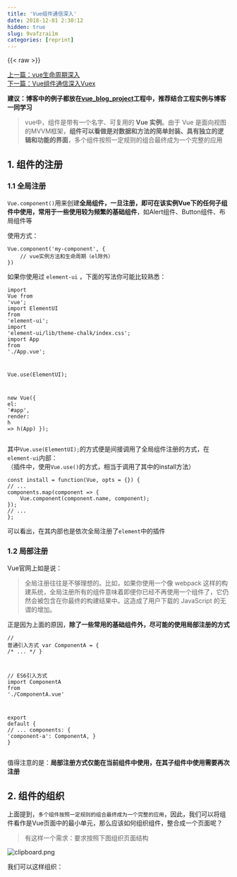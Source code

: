 ```yaml
---
title: 'Vue组件通信深入' 
date: 2018-12-01 2:30:12
hidden: true
slug: 9vafzrai1m
categories: [reprint]
---
```


{{< raw >}}

                    
<p><a href="https://segmentfault.com/a/1190000014705819">上一篇：vue生命周期深入</a><br><a href="https://segmentfault.com/a/1190000014798001" target="_blank">下一篇：Vue组件通信深入Vuex</a></p>
<p><strong>建议：博客中的例子都放在<a href="https://github.com/lxyc/vue_blog_project" rel="nofollow noreferrer" target="_blank">vue_blog_project</a>工程中，推荐结合工程实例与博客一同学习</strong></p>
<blockquote>vue中，组件是带有一个名字、可复用的<strong> Vue 实例</strong>。由于 Vue 是面向视图的MVVM框架，<strong>组件可以看做是对数据和方法的简单封装、具有独立的逻辑和功能的界面</strong>，多个组件按照一定规则的组合最终成为一个完整的应用</blockquote>
<h2 id="articleHeader0">1. 组件的注册</h2>
<h3 id="articleHeader1">1.1 全局注册</h3>
<p><code>Vue.component()</code>用来创建<strong>全局组件，一旦注册，即可在该实例Vue下的任何子组件中使用，常用于一些使用较为频繁的基础组件</strong>，如Alert组件、Button组件、布局组件等</p>
<p>使用方式：</p>
<div class="widget-codetool" style="display:none;">
      <div class="widget-codetool--inner">
      <span class="selectCode code-tool" data-toggle="tooltip" data-placement="top" title="" data-original-title="全选"></span>
      <span type="button" class="copyCode code-tool" data-toggle="tooltip" data-placement="top" data-clipboard-text="Vue.component('my-component', {
    // vue实例方法和生命周期（el除外）
})" title="" data-original-title="复制"></span>
      <span type="button" class="saveToNote code-tool" data-toggle="tooltip" data-placement="top" title="" data-original-title="放进笔记"></span>
      </div>
      </div><pre class="javascript hljs"><code class="javascript">Vue.component(<span class="hljs-string">'my-component'</span>, {
    <span class="hljs-comment">// vue实例方法和生命周期（el除外）</span>
})</code></pre>
<p>如果你使用过 <code>element-ui</code> ，下面的写法你可能比较熟悉：</p>
<div class="widget-codetool" style="display:none;">
      <div class="widget-codetool--inner">
      <span class="selectCode code-tool" data-toggle="tooltip" data-placement="top" title="" data-original-title="全选"></span>
      <span type="button" class="copyCode code-tool" data-toggle="tooltip" data-placement="top" data-clipboard-text="import Vue from 'vue';
import ElementUI from 'element-ui';
import 'element-ui/lib/theme-chalk/index.css';
import App from './App.vue';

Vue.use(ElementUI);

new Vue({
    el: '#app',
    render: h => h(App)
});" title="" data-original-title="复制"></span>
      <span type="button" class="saveToNote code-tool" data-toggle="tooltip" data-placement="top" title="" data-original-title="放进笔记"></span>
      </div>
      </div><pre class="javascript hljs"><code class="javascript"><span class="hljs-keyword">import</span> Vue <span class="hljs-keyword">from</span> <span class="hljs-string">'vue'</span>;
<span class="hljs-keyword">import</span> ElementUI <span class="hljs-keyword">from</span> <span class="hljs-string">'element-ui'</span>;
<span class="hljs-keyword">import</span> <span class="hljs-string">'element-ui/lib/theme-chalk/index.css'</span>;
<span class="hljs-keyword">import</span> App <span class="hljs-keyword">from</span> <span class="hljs-string">'./App.vue'</span>;

Vue.use(ElementUI);

<span class="hljs-keyword">new</span> Vue({
    <span class="hljs-attr">el</span>: <span class="hljs-string">'#app'</span>,
    <span class="hljs-attr">render</span>: <span class="hljs-function"><span class="hljs-params">h</span> =&gt;</span> h(App)
});</code></pre>
<p>其中<code>Vue.use(ElementUI);</code>的方式便是间接调用了全局组件注册的方式，在<code>element-ui</code>内部：<br>（插件中，使用<code>Vue.use()</code>的方式，相当于调用了其中的install方法）</p>
<div class="widget-codetool" style="display:none;">
      <div class="widget-codetool--inner">
      <span class="selectCode code-tool" data-toggle="tooltip" data-placement="top" title="" data-original-title="全选"></span>
      <span type="button" class="copyCode code-tool" data-toggle="tooltip" data-placement="top" data-clipboard-text="const install = function(Vue, opts = {}) {
// ...
components.map(component => {
    Vue.component(component.name, component);
});
// ...
};" title="" data-original-title="复制"></span>
      <span type="button" class="saveToNote code-tool" data-toggle="tooltip" data-placement="top" title="" data-original-title="放进笔记"></span>
      </div>
      </div><pre class="javascript hljs"><code class="javascript"><span class="hljs-keyword">const</span> install = <span class="hljs-function"><span class="hljs-keyword">function</span>(<span class="hljs-params">Vue, opts = {}</span>) </span>{
<span class="hljs-comment">// ...</span>
components.map(<span class="hljs-function"><span class="hljs-params">component</span> =&gt;</span> {
    Vue.component(component.name, component);
});
<span class="hljs-comment">// ...</span>
};</code></pre>
<p>可以看出，在其内部也是依次全局注册了<code>element</code>中的插件</p>
<h3 id="articleHeader2">1.2 局部注册</h3>
<p>Vue官网上如是说：</p>
<blockquote>全局注册往往是不够理想的。比如，如果你使用一个像 webpack 这样的构建系统，全局注册所有的组件意味着即便你已经不再使用一个组件了，它仍然会被包含在你最终的构建结果中。这造成了用户下载的 JavaScript 的无谓的增加。</blockquote>
<p>正是因为上面的原因，<strong>除了一些常用的基础组件外，尽可能的使用局部注册的方式</strong></p>
<div class="widget-codetool" style="display:none;">
      <div class="widget-codetool--inner">
      <span class="selectCode code-tool" data-toggle="tooltip" data-placement="top" title="" data-original-title="全选"></span>
      <span type="button" class="copyCode code-tool" data-toggle="tooltip" data-placement="top" data-clipboard-text="// 普通引入方式
var ComponentA = { /* ... */ }

// ES6引入方式
import ComponentA from './ComponentA.vue'

export default {
    // ...
    components: {
        'component-a': ComponentA,
    }
}" title="" data-original-title="复制"></span>
      <span type="button" class="saveToNote code-tool" data-toggle="tooltip" data-placement="top" title="" data-original-title="放进笔记"></span>
      </div>
      </div><pre class="javascript hljs"><code class="javascript"><span class="hljs-comment">// 普通引入方式</span>
<span class="hljs-keyword">var</span> ComponentA = { <span class="hljs-comment">/* ... */</span> }

<span class="hljs-comment">// ES6引入方式</span>
<span class="hljs-keyword">import</span> ComponentA <span class="hljs-keyword">from</span> <span class="hljs-string">'./ComponentA.vue'</span>

<span class="hljs-keyword">export</span> <span class="hljs-keyword">default</span> {
    <span class="hljs-comment">// ...</span>
    components: {
        <span class="hljs-string">'component-a'</span>: ComponentA,
    }
}</code></pre>
<p>值得注意的是：<strong>局部注册方式仅能在当前组件中使用，在其子组件中使用需要再次注册</strong></p>
<h2 id="articleHeader3">2. 组件的组织</h2>
<p>上面提到，<code>多个组件按照一定规则的组合最终成为一个完整的应用</code>，因此，我们可以将组件看作是Vue页面中的最小单元，那么应该如何组织组件，整合成一个页面呢？</p>
<blockquote>有这样一个需求：要求按照下图组织页面结构</blockquote>
<p><span class="img-wrap"><img data-src="/img/bV99MF?w=1562&amp;h=726" src="https://static.alili.tech/img/bV99MF?w=1562&amp;h=726" alt="clipboard.png" title="clipboard.png" style="cursor: pointer; display: inline;"></span></p>
<p>我们可以这样组织：</p>
<div class="widget-codetool" style="display:none;">
      <div class="widget-codetool--inner">
      <span class="selectCode code-tool" data-toggle="tooltip" data-placement="top" title="" data-original-title="全选"></span>
      <span type="button" class="copyCode code-tool" data-toggle="tooltip" data-placement="top" data-clipboard-text="<template>
    <div class=&quot;m-body&quot;>
    我是主体内容
    </div>
</template>

<script>
export default {}
</script>

<style scoped>
.m-body {
    min-height: 500px;
    color: #fff;
    padding: 20px;
    background-color: #39f;
}
</style>" title="" data-original-title="复制"></span>
      <span type="button" class="saveToNote code-tool" data-toggle="tooltip" data-placement="top" title="" data-original-title="放进笔记"></span>
      </div>
      </div><pre class="xml hljs"><code class="html"><span class="hljs-tag">&lt;<span class="hljs-name">template</span>&gt;</span>
    <span class="hljs-tag">&lt;<span class="hljs-name">div</span> <span class="hljs-attr">class</span>=<span class="hljs-string">"m-body"</span>&gt;</span>
    我是主体内容
    <span class="hljs-tag">&lt;/<span class="hljs-name">div</span>&gt;</span>
<span class="hljs-tag">&lt;/<span class="hljs-name">template</span>&gt;</span>

<span class="hljs-tag">&lt;<span class="hljs-name">script</span>&gt;</span><span class="javascript">
<span class="hljs-keyword">export</span> <span class="hljs-keyword">default</span> {}
</span><span class="hljs-tag">&lt;/<span class="hljs-name">script</span>&gt;</span>

<span class="hljs-tag">&lt;<span class="hljs-name">style</span> <span class="hljs-attr">scoped</span>&gt;</span><span class="css">
<span class="hljs-selector-class">.m-body</span> {
    <span class="hljs-attribute">min-height</span>: <span class="hljs-number">500px</span>;
    <span class="hljs-attribute">color</span>: <span class="hljs-number">#fff</span>;
    <span class="hljs-attribute">padding</span>: <span class="hljs-number">20px</span>;
    <span class="hljs-attribute">background-color</span>: <span class="hljs-number">#39f</span>;
}
</span><span class="hljs-tag">&lt;/<span class="hljs-name">style</span>&gt;</span></code></pre>
<p>按照这种方式，依次写出header、aside、content、footer四个组件，并用一个组件作为这四个组件的父组件来组织页面结构，最后的结构如下：</p>
<p><span class="img-wrap"><img data-src="/img/bV99M5?w=488&amp;h=280" src="https://static.alili.tech/img/bV99M5?w=488&amp;h=280" alt="clipboard.png" title="clipboard.png" style="cursor: pointer;"></span></p>
<p>父组件如下：</p>
<div class="widget-codetool" style="display:none;">
      <div class="widget-codetool--inner">
      <span class="selectCode code-tool" data-toggle="tooltip" data-placement="top" title="" data-original-title="全选"></span>
      <span type="button" class="copyCode code-tool" data-toggle="tooltip" data-placement="top" data-clipboard-text="<template>
    <div class=&quot;comp&quot;>
    <m-header />
    <div class=&quot;main&quot;>
        <m-side />
        <m-body />
    </div>
    <m-footer />
</div>
</template>

<script>
import MHeader from './MHeader'
import MFooter from './MFooter'
import MBody from './MBody'
import MSide from './MSide'

export default {
    components: {
        MHeader,
        MFooter,
        MBody,
        MSide
    }
}
</script>

<style lang=&quot;scss&quot; scoped>
.main {
    margin: 10px 0;
    display: flex;
    .m-side {
        width: 200px;
        margin-right: 10px;
    }
    .m-body {
        flex: 1;
    }
}
</style>" title="" data-original-title="复制"></span>
      <span type="button" class="saveToNote code-tool" data-toggle="tooltip" data-placement="top" title="" data-original-title="放进笔记"></span>
      </div>
      </div><pre class="xml hljs"><code class="html"><span class="hljs-tag">&lt;<span class="hljs-name">template</span>&gt;</span>
    <span class="hljs-tag">&lt;<span class="hljs-name">div</span> <span class="hljs-attr">class</span>=<span class="hljs-string">"comp"</span>&gt;</span>
    <span class="hljs-tag">&lt;<span class="hljs-name">m-header</span> /&gt;</span>
    <span class="hljs-tag">&lt;<span class="hljs-name">div</span> <span class="hljs-attr">class</span>=<span class="hljs-string">"main"</span>&gt;</span>
        <span class="hljs-tag">&lt;<span class="hljs-name">m-side</span> /&gt;</span>
        <span class="hljs-tag">&lt;<span class="hljs-name">m-body</span> /&gt;</span>
    <span class="hljs-tag">&lt;/<span class="hljs-name">div</span>&gt;</span>
    <span class="hljs-tag">&lt;<span class="hljs-name">m-footer</span> /&gt;</span>
<span class="hljs-tag">&lt;/<span class="hljs-name">div</span>&gt;</span>
<span class="hljs-tag">&lt;/<span class="hljs-name">template</span>&gt;</span>

<span class="hljs-tag">&lt;<span class="hljs-name">script</span>&gt;</span><span class="javascript">
<span class="hljs-keyword">import</span> MHeader <span class="hljs-keyword">from</span> <span class="hljs-string">'./MHeader'</span>
<span class="hljs-keyword">import</span> MFooter <span class="hljs-keyword">from</span> <span class="hljs-string">'./MFooter'</span>
<span class="hljs-keyword">import</span> MBody <span class="hljs-keyword">from</span> <span class="hljs-string">'./MBody'</span>
<span class="hljs-keyword">import</span> MSide <span class="hljs-keyword">from</span> <span class="hljs-string">'./MSide'</span>

<span class="hljs-keyword">export</span> <span class="hljs-keyword">default</span> {
    <span class="hljs-attr">components</span>: {
        MHeader,
        MFooter,
        MBody,
        MSide
    }
}
</span><span class="hljs-tag">&lt;/<span class="hljs-name">script</span>&gt;</span>

<span class="hljs-tag">&lt;<span class="hljs-name">style</span> <span class="hljs-attr">lang</span>=<span class="hljs-string">"scss"</span> <span class="hljs-attr">scoped</span>&gt;</span><span class="undefined">
.main {
    margin: 10px 0;
    display: flex;
    .m-side {
        width: 200px;
        margin-right: 10px;
    }
    .m-body {
        flex: 1;
    }
}
</span><span class="hljs-tag">&lt;/<span class="hljs-name">style</span>&gt;</span></code></pre>
<p>打开Vue调试界面，将看到如下的结构</p>
<p><span class="img-wrap"><img data-src="/img/bV99Nw?w=1058&amp;h=610" src="https://static.alili.tech/img/bV99Nw?w=1058&amp;h=610" alt="clipboard.png" title="clipboard.png" style="cursor: pointer;"></span></p>
<p>注意：<strong>父组件负责控制容器结构样式（各个直接子组件的位置、大小等），子组件负责其内部的样式，不要在子组件中写自己的容器样式</strong></p>
<h2 id="articleHeader4">3. 组件之间的数据传递</h2>
<p>组件的组合仅仅只是将页面结构搭建了起来，要完成页面的交互功能，组件之间必定会有数据传递<br>按照页面结构，大体上可以将组件间的数据传递分成两种：</p>
<ol>
<li><strong>父子组件间的数据传递</strong></li>
<li><strong>兄弟组件间的数据传递</strong></li>
<li><strong>非直接关联性组件间的数据传递</strong></li>
</ol>
<h3 id="articleHeader5">3.1 组件间简单的数据通信</h3>
<p><strong>Vue官网中对props、$emit、slot有非常详细的描述，在此不再唠述</strong></p>
<blockquote>现有新的<strong>需求</strong>：在上面例子的基础上，需要满足：header中有一个数值，side中新增重置和增加按钮，body中新增数组输入框，当对按钮和表单作操作时，对应的数值作相应改变</blockquote>
<p><span class="img-wrap"><img data-src="/img/bV99NB?w=1036&amp;h=354" src="https://static.alili.tech/img/bV99NB?w=1036&amp;h=354" alt="clipboard.png" title="clipboard.png" style="cursor: pointer; display: inline;"></span></p>
<p>基本<strong>思路</strong>：将数值放在几个组件公共上层组件中，header中prop接受该值，side和body中点击按钮向他们的公共上层组件分发$emit事件，改变该数值，核心思路：<strong>多个组件操作的值均为上层组件的变量</strong></p>
<p>代码如下：</p>
<p>（1）<strong>父级组件</strong>：主要用于数据传递与接收子组件分发的事件来改变对应的变量</p>
<div class="widget-codetool" style="display:none;">
      <div class="widget-codetool--inner">
      <span class="selectCode code-tool" data-toggle="tooltip" data-placement="top" title="" data-original-title="全选"></span>
      <span type="button" class="copyCode code-tool" data-toggle="tooltip" data-placement="top" data-clipboard-text="<div class=&quot;comp&quot;>
    <m-header :num=&quot;num&quot; />
    <div class=&quot;main&quot;>
        <m-side @add=&quot;handleAdd&quot; @reset=&quot;handleReset&quot; />
        <m-body :num=&quot;num&quot; @change=&quot;handleChange&quot; />
    </div>
    <m-footer />
</div>" title="" data-original-title="复制"></span>
      <span type="button" class="saveToNote code-tool" data-toggle="tooltip" data-placement="top" title="" data-original-title="放进笔记"></span>
      </div>
      </div><pre class="xml hljs"><code class="html"><span class="hljs-tag">&lt;<span class="hljs-name">div</span> <span class="hljs-attr">class</span>=<span class="hljs-string">"comp"</span>&gt;</span>
    <span class="hljs-tag">&lt;<span class="hljs-name">m-header</span> <span class="hljs-attr">:num</span>=<span class="hljs-string">"num"</span> /&gt;</span>
    <span class="hljs-tag">&lt;<span class="hljs-name">div</span> <span class="hljs-attr">class</span>=<span class="hljs-string">"main"</span>&gt;</span>
        <span class="hljs-tag">&lt;<span class="hljs-name">m-side</span> @<span class="hljs-attr">add</span>=<span class="hljs-string">"handleAdd"</span> @<span class="hljs-attr">reset</span>=<span class="hljs-string">"handleReset"</span> /&gt;</span>
        <span class="hljs-tag">&lt;<span class="hljs-name">m-body</span> <span class="hljs-attr">:num</span>=<span class="hljs-string">"num"</span> @<span class="hljs-attr">change</span>=<span class="hljs-string">"handleChange"</span> /&gt;</span>
    <span class="hljs-tag">&lt;/<span class="hljs-name">div</span>&gt;</span>
    <span class="hljs-tag">&lt;<span class="hljs-name">m-footer</span> /&gt;</span>
<span class="hljs-tag">&lt;/<span class="hljs-name">div</span>&gt;</span></code></pre>
<div class="widget-codetool" style="display:none;">
      <div class="widget-codetool--inner">
      <span class="selectCode code-tool" data-toggle="tooltip" data-placement="top" title="" data-original-title="全选"></span>
      <span type="button" class="copyCode code-tool" data-toggle="tooltip" data-placement="top" data-clipboard-text="export default {
    data () {
        return {
            num: 0
        }
    },
    methods: {
        handleAdd () {
            this.num += 1
        },
        handleChange (val) {
            this.num = val
        },
        handleReset () {
            this.num = 0
        }
    },
    // ...
}" title="" data-original-title="复制"></span>
      <span type="button" class="saveToNote code-tool" data-toggle="tooltip" data-placement="top" title="" data-original-title="放进笔记"></span>
      </div>
      </div><pre class="javascript hljs"><code class="javascript"><span class="hljs-keyword">export</span> <span class="hljs-keyword">default</span> {
    data () {
        <span class="hljs-keyword">return</span> {
            <span class="hljs-attr">num</span>: <span class="hljs-number">0</span>
        }
    },
    <span class="hljs-attr">methods</span>: {
        handleAdd () {
            <span class="hljs-keyword">this</span>.num += <span class="hljs-number">1</span>
        },
        handleChange (val) {
            <span class="hljs-keyword">this</span>.num = val
        },
        handleReset () {
            <span class="hljs-keyword">this</span>.num = <span class="hljs-number">0</span>
        }
    },
    <span class="hljs-comment">// ...</span>
}</code></pre>
<p>（2）<strong>Header组件</strong>：接受并展示数值<br>template中仅添加<code>"{{" num "}}"</code></p>
<div class="widget-codetool" style="display:none;">
      <div class="widget-codetool--inner">
      <span class="selectCode code-tool" data-toggle="tooltip" data-placement="top" title="" data-original-title="全选"></span>
      <span type="button" class="copyCode code-tool" data-toggle="tooltip" data-placement="top" data-clipboard-text="props: {
    num: {
        type: Number,
        default: 0
    }
}" title="" data-original-title="复制"></span>
      <span type="button" class="saveToNote code-tool" data-toggle="tooltip" data-placement="top" title="" data-original-title="放进笔记"></span>
      </div>
      </div><pre class="javascript hljs"><code class="javascript">props: {
    <span class="hljs-attr">num</span>: {
        <span class="hljs-attr">type</span>: <span class="hljs-built_in">Number</span>,
        <span class="hljs-attr">default</span>: <span class="hljs-number">0</span>
    }
}</code></pre>
<p>（3）<strong>Side组件</strong>：向上分发增加和重置事件</p>
<div class="widget-codetool" style="display:none;">
      <div class="widget-codetool--inner">
      <span class="selectCode code-tool" data-toggle="tooltip" data-placement="top" title="" data-original-title="全选"></span>
      <span type="button" class="copyCode code-tool" data-toggle="tooltip" data-placement="top" data-clipboard-text="<!-- 新增 -->
<el-button @click=&quot;add&quot;>ADD</el-button>
<el-button @click=&quot;reset&quot;>RESET</el-button>" title="" data-original-title="复制"></span>
      <span type="button" class="saveToNote code-tool" data-toggle="tooltip" data-placement="top" title="" data-original-title="放进笔记"></span>
      </div>
      </div><pre class="xml hljs"><code class="html"><span class="hljs-comment">&lt;!-- 新增 --&gt;</span>
<span class="hljs-tag">&lt;<span class="hljs-name">el-button</span> @<span class="hljs-attr">click</span>=<span class="hljs-string">"add"</span>&gt;</span>ADD<span class="hljs-tag">&lt;/<span class="hljs-name">el-button</span>&gt;</span>
<span class="hljs-tag">&lt;<span class="hljs-name">el-button</span> @<span class="hljs-attr">click</span>=<span class="hljs-string">"reset"</span>&gt;</span>RESET<span class="hljs-tag">&lt;/<span class="hljs-name">el-button</span>&gt;</span></code></pre>
<div class="widget-codetool" style="display:none;">
      <div class="widget-codetool--inner">
      <span class="selectCode code-tool" data-toggle="tooltip" data-placement="top" title="" data-original-title="全选"></span>
      <span type="button" class="copyCode code-tool" data-toggle="tooltip" data-placement="top" data-clipboard-text="methods: {
    add () {
        this.$emit('add')
    },
    reset () {
        this.$emit('reset')
    }
}" title="" data-original-title="复制"></span>
      <span type="button" class="saveToNote code-tool" data-toggle="tooltip" data-placement="top" title="" data-original-title="放进笔记"></span>
      </div>
      </div><pre class="javascript hljs"><code class="javascript">methods: {
    add () {
        <span class="hljs-keyword">this</span>.$emit(<span class="hljs-string">'add'</span>)
    },
    reset () {
        <span class="hljs-keyword">this</span>.$emit(<span class="hljs-string">'reset'</span>)
    }
}</code></pre>
<p>（4）<strong>Body组件</strong>：监控传值，向上分发事件</p>
<div class="widget-codetool" style="display:none;">
      <div class="widget-codetool--inner">
      <span class="selectCode code-tool" data-toggle="tooltip" data-placement="top" title="" data-original-title="全选"></span>
      <span type="button" class="copyCode code-tool" data-toggle="tooltip" data-placement="top" data-clipboard-text="<!-- 新增 -->
<el-input-number v-model=&quot;currentVal&quot; @change=&quot;handleChange&quot;></el-input-number>" title="" data-original-title="复制"></span>
      <span type="button" class="saveToNote code-tool" data-toggle="tooltip" data-placement="top" title="" data-original-title="放进笔记"></span>
      </div>
      </div><pre class="xml hljs"><code class="html"><span class="hljs-comment">&lt;!-- 新增 --&gt;</span>
<span class="hljs-tag">&lt;<span class="hljs-name">el-input-number</span> <span class="hljs-attr">v-model</span>=<span class="hljs-string">"currentVal"</span> @<span class="hljs-attr">change</span>=<span class="hljs-string">"handleChange"</span>&gt;</span><span class="hljs-tag">&lt;/<span class="hljs-name">el-input-number</span>&gt;</span></code></pre>
<div class="widget-codetool" style="display:none;">
      <div class="widget-codetool--inner">
      <span class="selectCode code-tool" data-toggle="tooltip" data-placement="top" title="" data-original-title="全选"></span>
      <span type="button" class="copyCode code-tool" data-toggle="tooltip" data-placement="top" data-clipboard-text="props: {
    num: {
        type: Number,
        default: 0
    }
},
data () {
    return {
        currentVal: 0
    }
},
// 外层数据改变时，currentVal值需要同步修改
watch: {
    num: {
        handler (val) {
            this.currentVal = val
        },
        immediate: true
    }
},
methods: {
    handleChange (val) {
        this.$emit('change', val)
    }
}" title="" data-original-title="复制"></span>
      <span type="button" class="saveToNote code-tool" data-toggle="tooltip" data-placement="top" title="" data-original-title="放进笔记"></span>
      </div>
      </div><pre class="javascript hljs"><code class="javascript">props: {
    <span class="hljs-attr">num</span>: {
        <span class="hljs-attr">type</span>: <span class="hljs-built_in">Number</span>,
        <span class="hljs-attr">default</span>: <span class="hljs-number">0</span>
    }
},
data () {
    <span class="hljs-keyword">return</span> {
        <span class="hljs-attr">currentVal</span>: <span class="hljs-number">0</span>
    }
},
<span class="hljs-comment">// 外层数据改变时，currentVal值需要同步修改</span>
watch: {
    <span class="hljs-attr">num</span>: {
        handler (val) {
            <span class="hljs-keyword">this</span>.currentVal = val
        },
        <span class="hljs-attr">immediate</span>: <span class="hljs-literal">true</span>
    }
},
<span class="hljs-attr">methods</span>: {
    handleChange (val) {
        <span class="hljs-keyword">this</span>.$emit(<span class="hljs-string">'change'</span>, val)
    }
}</code></pre>
<p>这种简单的数据交互使用prop和$emit足以应付，但是<br>（1）对于深层组件嵌套中的数据传递，使用这种通信方式则需要一层一层向下prop，改变时需要一层一层向上$emit<br>（2）对于兄弟组件之间的数据传递，先要向上分发，再向下prop，<strong>过于繁琐且不易监控调试</strong></p>
<blockquote>这里有一个<strong>新的需求</strong>：在最初组件组合的基础上，side组件中有一个数据展示，要求通过body中深层嵌套的组件操作以改变side中的数据</blockquote>
<p>修改：在body组件中添加<code>&lt;slot&gt;&lt;/slot&gt;</code>，并新增一个组件挂载在该插槽上，用以模拟深层嵌套（当然了，实际的工作中的嵌套可能涉及到四层甚至更多）</p>
<h3 id="articleHeader6">3.2 $root方式</h3>
<p>上面方法的核心是所有子组件统一管理和操作父组件的数据，子组件负责展示和分发事件，实际操作值的始终在父组件，Vue提供了一个能访问到根组件的方法，官网中如是描述：<a href="https://cn.vuejs.org/v2/guide/components-edge-cases.html" rel="nofollow noreferrer" target="_blank">处理边界情况</a>中访问根实例部分</p>
<p>（1）在入口文件<code>main.js</code>中添加：</p>
<div class="widget-codetool" style="display:none;">
      <div class="widget-codetool--inner">
      <span class="selectCode code-tool" data-toggle="tooltip" data-placement="top" title="" data-original-title="全选"></span>
      <span type="button" class="copyCode code-tool" data-toggle="tooltip" data-placement="top" data-clipboard-text="new Vue({
    data: {
        rootNum: 0
    },
    // ...
})" title="" data-original-title="复制"></span>
      <span type="button" class="saveToNote code-tool" data-toggle="tooltip" data-placement="top" title="" data-original-title="放进笔记"></span>
      </div>
      </div><pre class="javascript hljs"><code class="javascript"><span class="hljs-keyword">new</span> Vue({
    <span class="hljs-attr">data</span>: {
        <span class="hljs-attr">rootNum</span>: <span class="hljs-number">0</span>
    },
    <span class="hljs-comment">// ...</span>
})</code></pre>
<p>（2）在<strong>父组件</strong>中添加：</p>
<div class="widget-codetool" style="display:none;">
      <div class="widget-codetool--inner">
      <span class="selectCode code-tool" data-toggle="tooltip" data-placement="top" title="" data-original-title="全选"></span>
      <span type="button" class="copyCode code-tool" data-toggle="tooltip" data-placement="top" data-clipboard-text="<!-- 局部注册不作详述 -->
<m-body>
    <m-body-item></m-body-item>
</m-body>" title="" data-original-title="复制"></span>
      <span type="button" class="saveToNote code-tool" data-toggle="tooltip" data-placement="top" title="" data-original-title="放进笔记"></span>
      </div>
      </div><pre class="xml hljs"><code class="html"><span class="hljs-comment">&lt;!-- 局部注册不作详述 --&gt;</span>
<span class="hljs-tag">&lt;<span class="hljs-name">m-body</span>&gt;</span>
    <span class="hljs-tag">&lt;<span class="hljs-name">m-body-item</span>&gt;</span><span class="hljs-tag">&lt;/<span class="hljs-name">m-body-item</span>&gt;</span>
<span class="hljs-tag">&lt;/<span class="hljs-name">m-body</span>&gt;</span></code></pre>
<p>（3）<strong>新添加的组件</strong><code>MBodyItem</code></p>
<div class="widget-codetool" style="display:none;">
      <div class="widget-codetool--inner">
      <span class="selectCode code-tool" data-toggle="tooltip" data-placement="top" title="" data-original-title="全选"></span>
      <span type="button" class="copyCode code-tool" data-toggle="tooltip" data-placement="top" data-clipboard-text="<template>
<div class=&quot;m-body-item&quot;>
    <el-button @click=&quot;add&quot;>ADD</el-button>
    <el-button @click=&quot;reset&quot;>RESET</el-button>
</div>
</template>

<script>
// 可直接操作$root中声明的变量
export default {
    methods: {
        add () {
            this.$root.rootNum += 1
        },
        reset () {
            this.$root.rootNum = 0
        }
    }
}
</script>" title="" data-original-title="复制"></span>
      <span type="button" class="saveToNote code-tool" data-toggle="tooltip" data-placement="top" title="" data-original-title="放进笔记"></span>
      </div>
      </div><pre class="xml hljs"><code class="html"><span class="hljs-tag">&lt;<span class="hljs-name">template</span>&gt;</span>
<span class="hljs-tag">&lt;<span class="hljs-name">div</span> <span class="hljs-attr">class</span>=<span class="hljs-string">"m-body-item"</span>&gt;</span>
    <span class="hljs-tag">&lt;<span class="hljs-name">el-button</span> @<span class="hljs-attr">click</span>=<span class="hljs-string">"add"</span>&gt;</span>ADD<span class="hljs-tag">&lt;/<span class="hljs-name">el-button</span>&gt;</span>
    <span class="hljs-tag">&lt;<span class="hljs-name">el-button</span> @<span class="hljs-attr">click</span>=<span class="hljs-string">"reset"</span>&gt;</span>RESET<span class="hljs-tag">&lt;/<span class="hljs-name">el-button</span>&gt;</span>
<span class="hljs-tag">&lt;/<span class="hljs-name">div</span>&gt;</span>
<span class="hljs-tag">&lt;/<span class="hljs-name">template</span>&gt;</span>

<span class="hljs-tag">&lt;<span class="hljs-name">script</span>&gt;</span><span class="javascript">
<span class="hljs-comment">// 可直接操作$root中声明的变量</span>
<span class="hljs-keyword">export</span> <span class="hljs-keyword">default</span> {
    <span class="hljs-attr">methods</span>: {
        add () {
            <span class="hljs-keyword">this</span>.$root.rootNum += <span class="hljs-number">1</span>
        },
        reset () {
            <span class="hljs-keyword">this</span>.$root.rootNum = <span class="hljs-number">0</span>
        }
    }
}
</span><span class="hljs-tag">&lt;/<span class="hljs-name">script</span>&gt;</span></code></pre>
<p>（4）<strong>side组件</strong>：</p>
<div class="widget-codetool" style="display:none;">
      <div class="widget-codetool--inner">
      <span class="selectCode code-tool" data-toggle="tooltip" data-placement="top" title="" data-original-title="全选"></span>
      <span type="button" class="copyCode code-tool" data-toggle="tooltip" data-placement="top" data-clipboard-text="<div class=&quot;m-side&quot;>
    我是侧边栏"{{" $root.rootNum "}}"
</div>" title="" data-original-title="复制"></span>
      <span type="button" class="saveToNote code-tool" data-toggle="tooltip" data-placement="top" title="" data-original-title="放进笔记"></span>
      </div>
      </div><pre class="xml hljs"><code class="html"><span class="hljs-tag">&lt;<span class="hljs-name">div</span> <span class="hljs-attr">class</span>=<span class="hljs-string">"m-side"</span>&gt;</span>
    我是侧边栏"{{" $root.rootNum "}}"
<span class="hljs-tag">&lt;/<span class="hljs-name">div</span>&gt;</span></code></pre>
<p><strong>对于 demo 或非常小型的有少量组件的应用来说直接使用$root的方式很方便。不过这个模式扩展到中大型应用来说就不然了，数据量过大不易维护，也不易追踪数据的变化</strong></p>
<h3 id="articleHeader7">3.3 总线Bus方式</h3>
<p>总线Bus的思路：将事件的注册和触发单独放在一个Vue实例中，点击按钮时触发指定的事件以驱动接下来的操作。<strong>Bus总线仅仅是用来驱动事件</strong>的，具体的数据操作还是在原有的组件中</p>
<p>在$root的结构基础上，作如下更改：<br>（1）原入口文件<code>main.js</code>还原，去掉data属性<br>（2）新定义一个总线文件<code>bus.js</code></p>
<div class="widget-codetool" style="display:none;">
      <div class="widget-codetool--inner">
      <span class="selectCode code-tool" data-toggle="tooltip" data-placement="top" title="" data-original-title="全选"></span>
      <span type="button" class="copyCode code-tool" data-toggle="tooltip" data-placement="top" data-clipboard-text="import Vue from 'vue'
export default new Vue()" title="" data-original-title="复制"></span>
      <span type="button" class="saveToNote code-tool" data-toggle="tooltip" data-placement="top" title="" data-original-title="放进笔记"></span>
      </div>
      </div><pre class="javascript hljs"><code class="javascript"><span class="hljs-keyword">import</span> Vue <span class="hljs-keyword">from</span> <span class="hljs-string">'vue'</span>
<span class="hljs-keyword">export</span> <span class="hljs-keyword">default</span> <span class="hljs-keyword">new</span> Vue()</code></pre>
<p>（3）side组件中注册总线事件并显示数据</p>
<div class="widget-codetool" style="display:none;">
      <div class="widget-codetool--inner">
      <span class="selectCode code-tool" data-toggle="tooltip" data-placement="top" title="" data-original-title="全选"></span>
      <span type="button" class="copyCode code-tool" data-toggle="tooltip" data-placement="top" data-clipboard-text="import Bus from './bus'
export default {
    data () {
        return {
            sideNum: 0
        }
    },
    created () {
        Bus.$on('change', (step) => {
            this.sideNum += step
        })
        Bus.$on('reset', () => {
            this.sideNum = 0
        })
    }
}" title="" data-original-title="复制"></span>
      <span type="button" class="saveToNote code-tool" data-toggle="tooltip" data-placement="top" title="" data-original-title="放进笔记"></span>
      </div>
      </div><pre class="javascript hljs"><code class="javascript"><span class="hljs-keyword">import</span> Bus <span class="hljs-keyword">from</span> <span class="hljs-string">'./bus'</span>
<span class="hljs-keyword">export</span> <span class="hljs-keyword">default</span> {
    data () {
        <span class="hljs-keyword">return</span> {
            <span class="hljs-attr">sideNum</span>: <span class="hljs-number">0</span>
        }
    },
    created () {
        Bus.$on(<span class="hljs-string">'change'</span>, (step) =&gt; {
            <span class="hljs-keyword">this</span>.sideNum += step
        })
        Bus.$on(<span class="hljs-string">'reset'</span>, () =&gt; {
            <span class="hljs-keyword">this</span>.sideNum = <span class="hljs-number">0</span>
        })
    }
}</code></pre>
<p>（4）bodyItem组件中分发总线事件</p>
<div class="widget-codetool" style="display:none;">
      <div class="widget-codetool--inner">
      <span class="selectCode code-tool" data-toggle="tooltip" data-placement="top" title="" data-original-title="全选"></span>
      <span type="button" class="copyCode code-tool" data-toggle="tooltip" data-placement="top" data-clipboard-text="import Bus from './bus'
export default {
    methods: {
        add () {
            Bus.$emit('change', 1)
        },
        reset () {
            Bus.$emit('reset')
        }
    }
}" title="" data-original-title="复制"></span>
      <span type="button" class="saveToNote code-tool" data-toggle="tooltip" data-placement="top" title="" data-original-title="放进笔记"></span>
      </div>
      </div><pre class="javascript hljs"><code class="javascript"><span class="hljs-keyword">import</span> Bus <span class="hljs-keyword">from</span> <span class="hljs-string">'./bus'</span>
<span class="hljs-keyword">export</span> <span class="hljs-keyword">default</span> {
    <span class="hljs-attr">methods</span>: {
        add () {
            Bus.$emit(<span class="hljs-string">'change'</span>, <span class="hljs-number">1</span>)
        },
        reset () {
            Bus.$emit(<span class="hljs-string">'reset'</span>)
        }
    }
}</code></pre>
<p><strong>总线的方式，将原有的数据传递转换成了事件驱动的形式，这一点规避了组件层级的嵌套问题，但是开发人员无法追踪调试数据</strong></p>
<h3 id="articleHeader8">3.4 Vuex方式</h3>
<p>由于内容较多，将在下一篇博客中详细介绍，敬请期待..</p>
<p><a href="https://segmentfault.com/a/1190000014705819">上一篇：vue生命周期深入</a><br><a href="https://segmentfault.com/a/1190000014798001" target="_blank">下一篇：Vue组件通信深入Vuex</a></p>

                
{{< /raw >}}

# 版权声明
本文资源来源互联网，仅供学习研究使用，版权归该资源的合法拥有者所有，

本文仅用于学习、研究和交流目的。转载请注明出处、完整链接以及原作者。

原作者若认为本站侵犯了您的版权，请联系我们，我们会立即删除！

## 原文标题
Vue组件通信深入

## 原文链接
[https://segmentfault.com/a/1190000014775073](https://segmentfault.com/a/1190000014775073)

